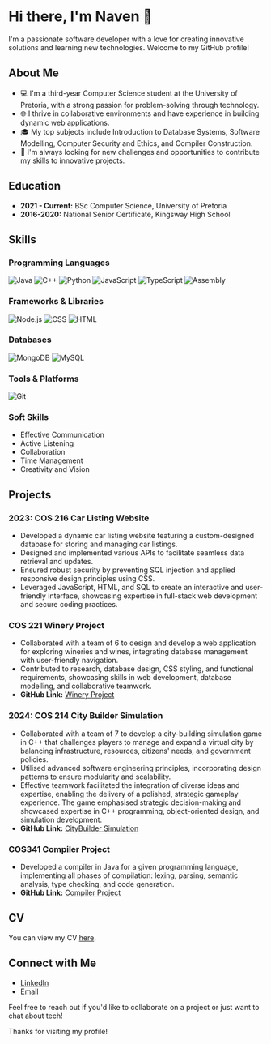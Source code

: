 # Hi there, I'm Naven 👋

I'm a passionate software developer with a love for creating innovative solutions and learning new technologies. Welcome to my GitHub profile!

## About Me

- 💻 I'm a third-year Computer Science student at the University of Pretoria, with a strong passion for problem-solving through technology.
- 🌐 I thrive in collaborative environments and have experience in building dynamic web applications.
- 🎓 My top subjects include Introduction to Database Systems, Software Modelling, Computer Security and Ethics, and Compiler Construction.
- 🚀 I'm always looking for new challenges and opportunities to contribute my skills to innovative projects.

## Education

- **2021 - Current:** BSc Computer Science, University of Pretoria
- **2016-2020:** National Senior Certificate, Kingsway High School

## Skills

### Programming Languages

![Java](https://img.shields.io/badge/Java-ED8B00?style=for-the-badge&logo=java&logoColor=white)
![C++](https://img.shields.io/badge/C++-00599C?style=for-the-badge&logo=cplusplus&logoColor=white)
![Python](https://img.shields.io/badge/Python-3776AB?style=for-the-badge&logo=python&logoColor=white)
![JavaScript](https://img.shields.io/badge/JavaScript-F7DF1E?style=for-the-badge&logo=javascript&logoColor=black)
![TypeScript](https://img.shields.io/badge/TypeScript-007ACC?style=for-the-badge&logo=typescript&logoColor=white)
![Assembly](https://img.shields.io/badge/Assembly-525252?style=for-the-badge&logo=assembly&logoColor=white)

### Frameworks & Libraries

![Node.js](https://img.shields.io/badge/Node.js-339933?style=for-the-badge&logo=nodedotjs&logoColor=white)
![CSS](https://img.shields.io/badge/CSS-1572B6?style=for-the-badge&logo=css3&logoColor=white)
![HTML](https://img.shields.io/badge/HTML-E34F26?style=for-the-badge&logo=html5&logoColor=white)


### Databases

![MongoDB](https://img.shields.io/badge/MongoDB-47A248?style=for-the-badge&logo=mongodb&logoColor=white)
![MySQL](https://img.shields.io/badge/MySQL-4479A1?style=for-the-badge&logo=mysql&logoColor=white)

### Tools & Platforms

![Git](https://img.shields.io/badge/Git-F05032?style=for-the-badge&logo=git&logoColor=white)

### Soft Skills

- Effective Communication
- Active Listening
- Collaboration
- Time Management
- Creativity and Vision

## Projects

### 2023: COS 216 Car Listing Website

- Developed a dynamic car listing website featuring a custom-designed database for storing and managing car listings.
- Designed and implemented various APIs to facilitate seamless data retrieval and updates.
- Ensured robust security by preventing SQL injection and applied responsive design principles using CSS.
- Leveraged JavaScript, HTML, and SQL to create an interactive and user-friendly interface, showcasing expertise in full-stack web development and secure coding practices.

### COS 221 Winery Project

- Collaborated with a team of 6 to design and develop a web application for exploring wineries and wines, integrating database management with user-friendly navigation.
- Contributed to research, database design, CSS styling, and functional requirements, showcasing skills in web development, database modelling, and collaborative teamwork.
- **GitHub Link:** [Winery Project](https://github.com/SageBoots/COS221-PA5)

### 2024: COS 214 City Builder Simulation

- Collaborated with a team of 7 to develop a city-building simulation game in C++ that challenges players to manage and expand a virtual city by balancing infrastructure, resources, citizens' needs, and government policies.
- Utilised advanced software engineering principles, incorporating design patterns to ensure modularity and scalability.
- Effective teamwork facilitated the integration of diverse ideas and expertise, enabling the delivery of a polished, strategic gameplay experience. The game emphasised strategic decision-making and showcased expertise in C++ programming, object-oriented design, and simulation development.
- **GitHub Link:** [CityBuilder Simulation](https://github.com/COS214-Project-2024/VScoders-and-the-Jetbrainstormers-Team-4)

### COS341 Compiler Project

- Developed a compiler in Java for a given programming language, implementing all phases of compilation: lexing, parsing, semantic analysis, type checking, and code generation.
- **GitHub Link:** [Compiler Project](https://github.com/Naven13/COS341)

## CV

You can view my CV [here](./Navendran_Naidoo_CV.pdf).

## Connect with Me

- [LinkedIn](https://www.linkedin.com/in/navendran-naidoo-0bb732221)
- [Email](mailto:navendrannaidoo1309@gmail.com)

Feel free to reach out if you'd like to collaborate on a project or just want to chat about tech!

Thanks for visiting my profile!
```` ▋
